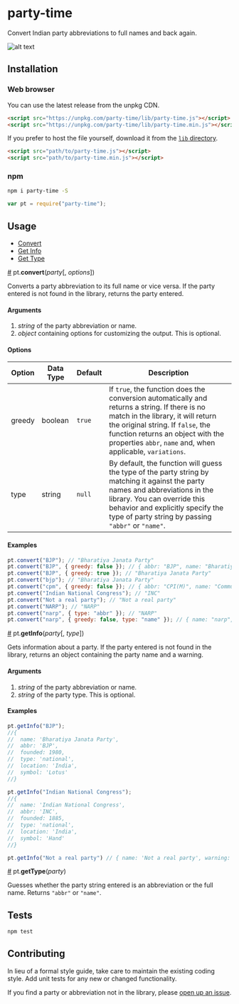 # party-time
Convert Indian party abbreviations to full names and back again.

![alt text](https://github.com/HindustanTimesLabs/party-time/blob/master/img/demo.gif "require('party-time')")

## Installation

### Web browser

You can use the latest release from the unpkg CDN.
```html
<script src="https://unpkg.com/party-time/lib/party-time.js"></script>
<script src="https://unpkg.com/party-time/lib/party-time.min.js"></script>
```
If you prefer to host the file yourself, download it from the [`lib` directory](https://github.com/HindustanTimesLabs/party-time/tree/master/lib).
```html
<script src="path/to/party-time.js"></script>
<script src="path/to/party-time.min.js"></script>
```

### npm

```bash
npm i party-time -S
```
```js
var pt = require("party-time");
```

## Usage
* [Convert](#convert)
* [Get Info](#getInfo)
* [Get Type](#getType)

<a name="convert" href="#convert">#</a> pt.<b>convert</b>(<i>party</i>[, <i>options</i>])

Converts a party abbreviation to its full name or vice versa. If the party entered is not found in the library, returns the party entered.

#### Arguments
1. *string* of the party abbreviation or name.
2. *object* containing options for customizing the output. This is optional.

#### Options
| Option | Data Type | Default | Description                                                                                                                                                                                                                                                                 |
|--------|-----------|---------|-----------------------------------------------------------------------------------------------------------------------------------------------------------------------------------------------------------------------------------------------------------------------------|
| greedy | boolean   | `true`  | If `true`, the function does the conversion automatically and returns a string. If there is no match in the library, it will return the original string.  If `false`, the function returns an object with the properties `abbr`, `name` and, when applicable, `variations`. |
| type   | string    | `null`  | By default, the function will guess the type of the party string by matching it against the party names and abbreviations in the library. You can override this behavior and explicitly specify the type of party string by passing `"abbr"` or `"name"`.                   |

#### Examples
```js
pt.convert("BJP"); // "Bharatiya Janata Party"
pt.convert("BJP", { greedy: false }); // { abbr: "BJP", name: "Bharatiya Janata Party" }
pt.convert("BJP", { greedy: true }); // "Bharatiya Janata Party"
pt.convert("bjp"); // "Bharatiya Janata Party"
pt.convert("cpm", { greedy: false }); // { abbr: "CPI(M)", name: "Communist Party of India (Marxist)", variations: { abbr: ["CPM"] } }
pt.convert("Indian National Congress"); // "INC"
pt.convert("Not a real party"); // "Not a real party"
pt.convert("NARP"); // "NARP"
pt.convert("narp", { type: "abbr" }); // "NARP"
pt.convert("narp", { greedy: false, type: "name" }); // { name: "narp", warning: "No match in libary" }
```

<a name="getInfo" href="#getInfo">#</a> pt.<b>getInfo</b>(<i>party</i>[, <i>type</i>])

Gets information about a party. If the party entered is not found in the library, returns an object containing the party name and a warning.

#### Arguments
1. *string* of the party abbreviation or name.
2. *string* of the party type. This is optional.

#### Examples
```js
pt.getInfo("BJP");
//{ 
//	name: 'Bharatiya Janata Party',
//  abbr: 'BJP',
//  founded: 1980,
//  type: 'national',
//  location: 'India',
//  symbol: 'Lotus' 
//}

pt.getInfo("Indian National Congress");
//{ 
//	name: 'Indian National Congress',
//  abbr: 'INC',
//  founded: 1885,
//  type: 'national',
//  location: 'India',
//  symbol: 'Hand' 
//}

pt.getInfo("Not a real party") // { name: 'Not a real party', warning: 'No match in library' }
```

<a name="getType" href="#getType">#</a> pt.<b>getType</b>(<i>party</i>)

Guesses whether the party string entered is an abbreviation or the full name. Returns `"abbr"` or `"name"`.

## Tests
```bash
npm test
```

## Contributing
In lieu of a formal style guide, take care to maintain the existing coding style. Add unit tests for any new or changed functionality.

If you find a party or abbreviation not in the library, please [open up an issue](https://github.com/HindustanTimesLabs/party-time/issues).